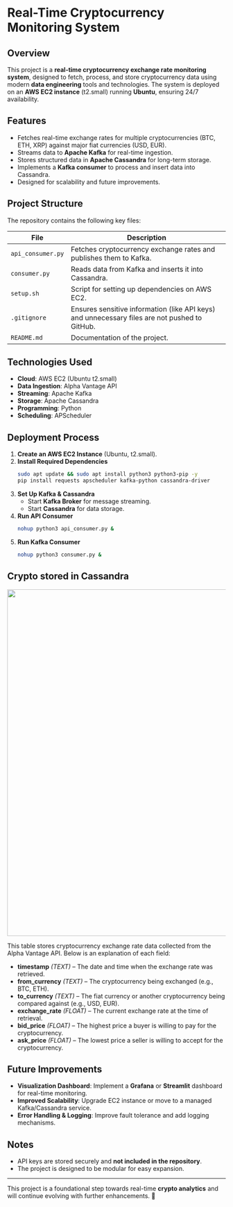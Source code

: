 # Real-Time Cryptocurrency Monitoring System

## Overview
This project is a **real-time cryptocurrency exchange rate monitoring system**, designed to fetch, process, and store cryptocurrency data using modern **data engineering** tools and technologies. The system is deployed on an **AWS EC2 instance** (t2.small) running **Ubuntu**, ensuring 24/7 availability.

## Features
- Fetches real-time exchange rates for multiple cryptocurrencies (BTC, ETH, XRP) against major fiat currencies (USD, EUR).
- Streams data to **Apache Kafka** for real-time ingestion.
- Stores structured data in **Apache Cassandra** for long-term storage.
- Implements a **Kafka consumer** to process and insert data into Cassandra.
- Designed for scalability and future improvements.

## Project Structure
The repository contains the following key files:

| File | Description |
|------|------------|
| `api_consumer.py` | Fetches cryptocurrency exchange rates and publishes them to Kafka. |
| `consumer.py` | Reads data from Kafka and inserts it into Cassandra. |
| `setup.sh` | Script for setting up dependencies on AWS EC2. |
| `.gitignore` | Ensures sensitive information (like API keys) and unnecessary files are not pushed to GitHub. |
| `README.md` | Documentation of the project. |

## Technologies Used
- **Cloud**: AWS EC2 (Ubuntu t2.small)
- **Data Ingestion**: Alpha Vantage API
- **Streaming**: Apache Kafka
- **Storage**: Apache Cassandra
- **Programming**: Python
- **Scheduling**: APScheduler

## Deployment Process
1. **Create an AWS EC2 Instance** (Ubuntu, t2.small).
2. **Install Required Dependencies**
   ```sh
   sudo apt update && sudo apt install python3 python3-pip -y
   pip install requests apscheduler kafka-python cassandra-driver
   ```
3. **Set Up Kafka & Cassandra**
   - Start **Kafka Broker** for message streaming.
   - Start **Cassandra** for data storage.
4. **Run API Consumer**
   ```sh
   nohup python3 api_consumer.py &
   ```
5. **Run Kafka Consumer**
   ```sh
   nohup python3 consumer.py &
   ```
## Crypto stored in Cassandra
<img src="images/crypto_table.png" width="800">

This table stores cryptocurrency exchange rate data collected from the Alpha Vantage API. Below is an explanation of each field:

- **timestamp** *(TEXT)* – The date and time when the exchange rate was retrieved.  
- **from_currency** *(TEXT)* – The cryptocurrency being exchanged (e.g., BTC, ETH).  
- **to_currency** *(TEXT)* – The fiat currency or another cryptocurrency being compared against (e.g., USD, EUR).  
- **exchange_rate** *(FLOAT)* – The current exchange rate at the time of retrieval.  
- **bid_price** *(FLOAT)* – The highest price a buyer is willing to pay for the cryptocurrency.  
- **ask_price** *(FLOAT)* – The lowest price a seller is willing to accept for the cryptocurrency.  

## Future Improvements
- **Visualization Dashboard**: Implement a **Grafana** or **Streamlit** dashboard for real-time monitoring.
- **Improved Scalability**: Upgrade EC2 instance or move to a managed Kafka/Cassandra service.
- **Error Handling & Logging**: Improve fault tolerance and add logging mechanisms.

## Notes
- API keys are stored securely and **not included in the repository**.
- The project is designed to be modular for easy expansion.

---
This project is a foundational step towards real-time **crypto analytics** and will continue evolving with further enhancements. 🚀


